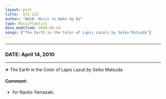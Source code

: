 ```yaml
---
layout: post
title:  STS-131
author: "NASA: Music to Wake Up By"
type: MusicPlaylist
date_modified: 2010-04-14
songs: ["The Earth in the Color of Lapis Lazuli by Seiko Matsuda"]
---
```


----
### DATE: April 14, 2010
----
✵ The Earth in the Color of Lapis Lazuli by Seiko Matsuda

#### Comment:
* for Naoko Yamazaki.



<br/>
<center>
	<a target="_blank"
	   href="https://twitter.com/intent/tweet?hashtags=Space,NASA,Playlist,NASAWakeupCalls,SpaceProgram&text={{ page.author}}, '{{ page.songs.first }}' {{ page.title }}, {{ page.date | date: '%B %d, %Y' }}. {{ site.url }}{{ page.url }}&via=nasawakeupcalls"><i class="fab fa-twitter" alt="Tweet this page" style="font-size: 1.3em;"></i></a>
	&nbsp; 	<i class="fas fa-user-astronaut" style="font-size: 1.5em;"></i> &nbsp;
    <a type="amzn" search="'The Earth in the Color of Lapis Lazuli by Seiko Matsuda'" category="popular music">
    <i class="fab fa-amazon" style="font-size: 1.3em;"></i></a>
</center>
